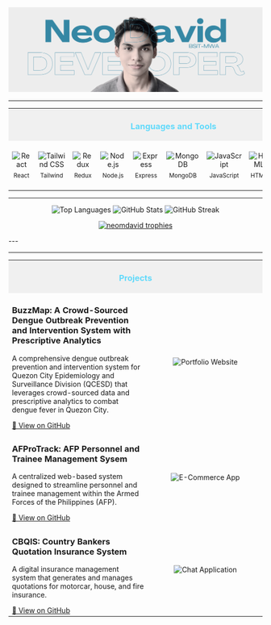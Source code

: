 <p align="center">
  <img src="https://github.com/neomdavid/neomdavid/blob/main/GitHubHeader.png" alt="neomdavid" />
</p>

---


<table align="center">
  <tr>
    <td colspan="11" align="center" bgcolor="#f0f0f0">
      <h3 style="color: #61dafb;">Languages and Tools</h3>
    </td>
  </tr>
  <tr>
    <td align="center"><img width="50" src="https://techstack-generator.vercel.app/react-icon.svg" alt="React" title="React"/><br/><sub>React</sub></td>
    <td align="center"><img width="50" src="https://raw.githubusercontent.com/marwin1991/profile-technology-icons/refs/heads/main/icons/tailwind_css.png" alt="Tailwind CSS" title="Tailwind CSS"/><br/><sub>Tailwind</sub></td>
    <td align="center"><img width="50" src="https://raw.githubusercontent.com/marwin1991/profile-technology-icons/refs/heads/main/icons/redux.png" alt="Redux" title="Redux"/><br/><sub>Redux</sub></td>
    <td align="center"><img width="50" src="https://raw.githubusercontent.com/marwin1991/profile-technology-icons/refs/heads/main/icons/node_js.png" alt="Node.js" title="Node.js"/><br/><sub>Node.js</sub></td>
    <td align="center"><img width="50" src="https://raw.githubusercontent.com/marwin1991/profile-technology-icons/refs/heads/main/icons/express.png" alt="Express" title="Express"/><br/><sub>Express</sub></td>
    <td align="center"><img width="50" src="https://raw.githubusercontent.com/marwin1991/profile-technology-icons/refs/heads/main/icons/mongodb.png" alt="MongoDB" title="MongoDB"/><br/><sub>MongoDB</sub></td>
    <td align="center"><img width="50" src="https://techstack-generator.vercel.app/js-icon.svg" alt="JavaScript" title="JavaScript"/><br/><sub>JavaScript</sub></td>
    <td align="center"><img width="50" src="https://raw.githubusercontent.com/marwin1991/profile-technology-icons/refs/heads/main/icons/html.png" alt="HTML" title="HTML"/><br/><sub>HTML</sub></td>
    <td align="center"><img width="50" src="https://raw.githubusercontent.com/marwin1991/profile-technology-icons/refs/heads/main/icons/css.png" alt="CSS" title="CSS"/><br/><sub>CSS</sub></td>
    <td align="center"><img width="50" src="https://techstack-generator.vercel.app/github-icon.svg" alt="Git" title="Git"/><br/><sub>Git</sub></td>
    <td align="center"><img width="50" src="https://raw.githubusercontent.com/marwin1991/profile-technology-icons/refs/heads/main/icons/react.png" alt="React Native" title="React Native"/><br/><sub>React Native</sub></td>
  </tr>
</table>



---
<p align="center">
  <img height="160" src="https://github-readme-stats.vercel.app/api/top-langs?username=neomdavid&show_icons=true&locale=en&layout=compact&theme=react" alt="Top Languages" />
  <img height="160" src="https://github-readme-stats.vercel.app/api?username=neomdavid&show_icons=true&locale=en&theme=react" alt="GitHub Stats" />
  <img height="160" src="https://github-readme-streak-stats.herokuapp.com/?user=neomdavid&theme=react" alt="GitHub Streak" />
</p>

<p align="center">
  <a href="https://github.com/ryo-ma/github-profile-trophy">
    <img src="https://github-profile-trophy.vercel.app/?username=neomdavid&theme=nord&margin-w=4" alt="neomdavid trophies" />
  </a>
</p>
---

---

<table align="center">
  <tr>
    <td colspan="2" align="center" bgcolor="#f0f0f0">
      <h3 style="color: #61dafb;">Projects</h3>
    </td>
  </tr>

  <!-- Project 1 -->
  <tr>
    <td width="55%">
      <h3>BuzzMap: A Crowd-Sourced Dengue Outbreak Prevention and Intervention System with Prescriptive Analytics</h3>
      <p>A comprehensive dengue outbreak prevention and intervention system for Quezon City Epidemiology and Surveillance Division (QCESD) that leverages crowd-sourced data and prescriptive analytics to combat dengue fever in Quezon City.</p>
      <a href="https://github.com/neomdavid/buzzmap-web">🔗 View on GitHub</a>
    </td>
    <td align="center" width="45%">
      <img src="https://placehold.co/400x200?text=Portfolio+Website" alt="Portfolio Website" width="400"/>
    </td>
  </tr>

  <!-- Project 2 -->
  <tr>
    <td width="55%">
      <h3>AFProTrack: AFP Personnel and Trainee Management Sysem</h3>
      <p>A centralized web-based system designed to streamline personnel and trainee management within the Armed Forces of the Philippines (AFP).</p>
      <a href="https://github.com/neomdavid/ecommerce-app">🔗 View on GitHub</a>
    </td>
    <td align="center" width="45%">
      <img src="https://placehold.co/400x200?text=E-Commerce+App" alt="E-Commerce App" width="400"/>
    </td>
  </tr>

  <!-- Project 3 -->
  <tr>
    <td width="55%">
      <h3>CBQIS: Country Bankers Quotation Insurance System</h3>
      <p>A digital insurance management system that generates and manages quotations for motorcar, house, and fire insurance.</p>
      <a href="https://github.com/neomdavid/chat-app">🔗 View on GitHub</a>
    </td>
    <td align="center" width="45%">
      <img src="https://placehold.co/400x200?text=Chat+Application" alt="Chat Application" width="400"/>
    </td>
  </tr>

</table>
